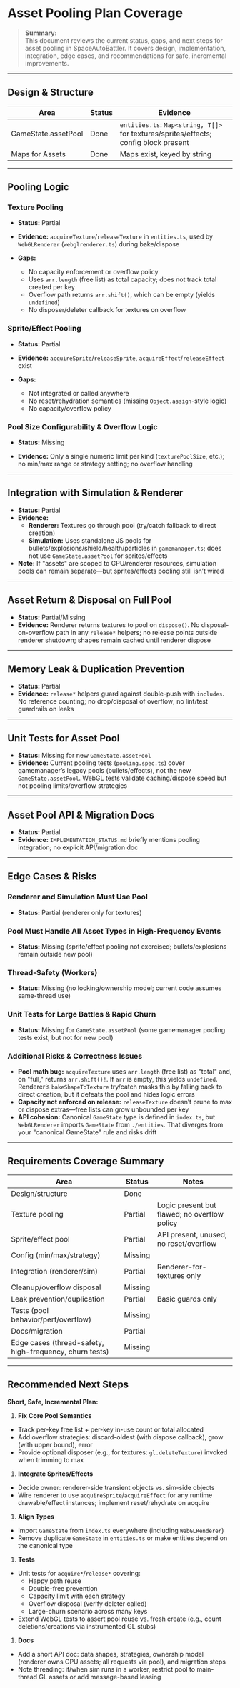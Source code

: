 # Asset Pooling Plan Coverage

> **Summary:**  
> This document reviews the current status, gaps, and next steps for asset pooling in SpaceAutoBattler. It covers design, implementation, integration, edge cases, and recommendations for safe, incremental improvements.

---

## Design & Structure

| Area                | Status   | Evidence |
|---------------------|----------|----------|
| GameState.assetPool | Done     | `entities.ts`: `Map<string, T[]>` for textures/sprites/effects; config block present |
| Maps for Assets     | Done     | Maps exist, keyed by string |

---


## Pooling Logic

### Texture Pooling

- **Status:** Partial

- **Evidence:** `acquireTexture`/`releaseTexture` in `entities.ts`, used by `WebGLRenderer` (`webglrenderer.ts`) during bake/dispose

- **Gaps:**
  - No capacity enforcement or overflow policy
  - Uses `arr.length` (free list) as total capacity; does not track total created per key
  - Overflow path returns `arr.shift()`, which can be empty (yields `undefined`)
  - No disposer/deleter callback for textures on overflow

### Sprite/Effect Pooling

- **Status:** Partial

- **Evidence:** `acquireSprite`/`releaseSprite`, `acquireEffect`/`releaseEffect` exist

- **Gaps:**
  - Not integrated or called anywhere
  - No reset/rehydration semantics (missing `Object.assign`-style logic)
  - No capacity/overflow policy

### Pool Size Configurability & Overflow Logic

- **Status:** Missing

- **Evidence:** Only a single numeric limit per kind (`texturePoolSize`, etc.); no min/max range or strategy setting; no overflow handling

---

## Integration with Simulation & Renderer

- **Status:** Partial
- **Evidence:**
  - **Renderer:** Textures go through pool (try/catch fallback to direct creation)
  - **Simulation:** Uses standalone JS pools for bullets/explosions/shield/health/particles in `gamemanager.ts`; does not use `GameState.assetPool` for sprites/effects
- **Note:** If "assets" are scoped to GPU/renderer resources, simulation pools can remain separate—but sprites/effects pooling still isn’t wired

---

## Asset Return & Disposal on Full Pool

- **Status:** Partial/Missing
- **Evidence:** Renderer returns textures to pool on `dispose()`. No disposal-on-overflow path in any `release*` helpers; no release points outside renderer shutdown; shapes remain cached until renderer dispose

---

## Memory Leak & Duplication Prevention

- **Status:** Partial
- **Evidence:** `release*` helpers guard against double-push with `includes`. No reference counting; no drop/disposal of overflow; no lint/test guardrails on leaks

---

## Unit Tests for Asset Pool

- **Status:** Missing for new `GameState.assetPool`
- **Evidence:** Current pooling tests (`pooling.spec.ts`) cover gamemanager’s legacy pools (bullets/effects), not the new `GameState.assetPool`. WebGL tests validate caching/dispose speed but not pooling limits/overflow strategies

---

## Asset Pool API & Migration Docs

- **Status:** Partial
- **Evidence:** `IMPLEMENTATION_STATUS.md` briefly mentions pooling integration; no explicit API/migration doc

---


## Edge Cases & Risks

### Renderer and Simulation Must Use Pool

- **Status:** Partial (renderer only for textures)

### Pool Must Handle All Asset Types in High-Frequency Events

- **Status:** Missing (sprite/effect pooling not exercised; bullets/explosions remain outside new pool)

### Thread-Safety (Workers)

- **Status:** Missing (no locking/ownership model; current code assumes same-thread use)

### Unit Tests for Large Battles & Rapid Churn

- **Status:** Missing for `GameState.assetPool` (some gamemanager pooling tests exist, but not for new pool)

### Additional Risks & Correctness Issues

- **Pool math bug:** `acquireTexture` uses `arr.length` (free list) as "total" and, on "full," returns `arr.shift()!`. If `arr` is empty, this yields `undefined`. Renderer’s `bakeShapeToTexture` try/catch masks this by falling back to direct creation, but it defeats the pool and hides logic errors
- **Capacity not enforced on release:** `releaseTexture` doesn’t prune to max or dispose extras—free lists can grow unbounded per key
- **API cohesion:** Canonical `GameState` type is defined in `index.ts`, but `WebGLRenderer` imports `GameState` from `./entities`. That diverges from your "canonical GameState" rule and risks drift

---

## Requirements Coverage Summary

| Area                | Status   | Notes |
|---------------------|----------|-------|
| Design/structure    | Done     |       |
| Texture pooling     | Partial  | Logic present but flawed; no overflow policy |
| Sprite/effect pool  | Partial  | API present, unused; no reset/overflow |
| Config (min/max/strategy) | Missing | |
| Integration (renderer/sim) | Partial | Renderer-for-textures only |
| Cleanup/overflow disposal | Missing | |
| Leak prevention/duplication | Partial | Basic guards only |
| Tests (pool behavior/perf/overflow) | Missing | |
| Docs/migration      | Partial  |       |
| Edge cases (thread-safety, high-frequency, churn tests) | Missing | |

---


## Recommended Next Steps

**Short, Safe, Incremental Plan:**


1. **Fix Core Pool Semantics**

- Track per-key free list + per-key in-use count or total allocated
- Add overflow strategies: discard-oldest (with dispose callback), grow (with upper bound), error
- Provide optional disposer (e.g., for textures: `gl.deleteTexture`) invoked when trimming to max


1. **Integrate Sprites/Effects**

- Decide owner: renderer-side transient objects vs. sim-side objects
- Wire renderer to use `acquireSprite`/`acquireEffect` for any runtime drawable/effect instances; implement reset/rehydrate on acquire


1. **Align Types**

- Import `GameState` from `index.ts` everywhere (including `WebGLRenderer`)
- Remove duplicate `GameState` in `entities.ts` or make entities depend on the canonical type


1. **Tests**

- Unit tests for `acquire*`/`release*` covering:
  - Happy path reuse
  - Double-free prevention
  - Capacity limit with each strategy
  - Overflow disposal (verify deleter called)
  - Large-churn scenario across many keys
- Extend WebGL tests to assert pool reuse vs. fresh create (e.g., count deletions/creations via instrumented GL stubs)



1. **Docs**

- Add a short API doc: data shapes, strategies, ownership model (renderer owns GPU assets; all requests via pool), and migration steps
- Note threading: if/when sim runs in a worker, restrict pool to main-thread GL assets or add message-based leasing
